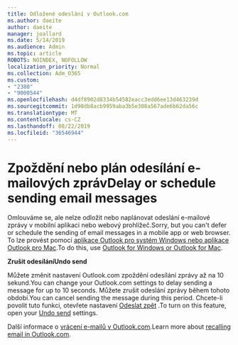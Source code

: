 ```yaml
---
title: Odložené odeslání v Outlook.com
ms.author: daeite
author: daeite
manager: joallard
ms.date: 5/14/2019
ms.audience: Admin
ms.topic: article
ROBOTS: NOINDEX, NOFOLLOW
localization_priority: Normal
ms.collection: Adm_O365
ms.custom:
- "2380"
- "9000544"
ms.openlocfilehash: d4df8902d8334b54582eacc3edd6ee13d463239d
ms.sourcegitcommit: 1d98db8acb9959aba3b5e308a567ade6b62da56c
ms.translationtype: MT
ms.contentlocale: cs-CZ
ms.lasthandoff: 08/22/2019
ms.locfileid: "36546944"
---
```

# <a name="delay-or-schedule-sending-email-messages"></a><span data-ttu-id="b33c5-102">Zpoždění nebo plán odesílání e-mailových zpráv</span><span class="sxs-lookup"><span data-stu-id="b33c5-102">Delay or schedule sending email messages</span></span>

<span data-ttu-id="b33c5-103">Omlouváme se, ale nelze odložit nebo naplánovat odeslání e-mailové zprávy v mobilní aplikaci nebo webový prohlížeč.</span><span class="sxs-lookup"><span data-stu-id="b33c5-103">Sorry, but you can't defer or schedule the sending of email messages in a mobile app or web browser.</span></span> <span data-ttu-id="b33c5-104">To lze provést pomocí [aplikace Outlook pro systém Windows nebo aplikace Outlook pro Mac](https://products.office.com/outlook/email-and-calendar-software-microsoft-outlook).</span><span class="sxs-lookup"><span data-stu-id="b33c5-104">To do this, use [Outlook for Windows or Outlook for Mac](https://products.office.com/outlook/email-and-calendar-software-microsoft-outlook).</span></span>

<span data-ttu-id="b33c5-105">**Zrušit odesílání**</span><span class="sxs-lookup"><span data-stu-id="b33c5-105">**Undo send**</span></span>

<span data-ttu-id="b33c5-106">Můžete změnit nastavení Outlook.com zpoždění odesílání zprávy až na 10 sekund.</span><span class="sxs-lookup"><span data-stu-id="b33c5-106">You can change your Outlook.com settings to delay sending a message for up to 10 seconds.</span></span> <span data-ttu-id="b33c5-107">Můžete zrušit odeslání zprávy během tohoto období.</span><span class="sxs-lookup"><span data-stu-id="b33c5-107">You can cancel sending the message during this period.</span></span> <span data-ttu-id="b33c5-108">Chcete-li povolit tuto funkci, otevřete nastavení [Odeslat zpět](https://outlook.live.com/mail/options/mail/messageContent/undoSend) .</span><span class="sxs-lookup"><span data-stu-id="b33c5-108">To turn on this feature, open your [Undo send](https://outlook.live.com/mail/options/mail/messageContent/undoSend) settings.</span></span>

<span data-ttu-id="b33c5-109">Další informace o [vrácení e-mailů v Outlook.com](https://support.office.com/article/c069ddde-5282-4085-8f4c-d7b133324f8a?wt.mc_id=Office_Outlook_com_Alchemy).</span><span class="sxs-lookup"><span data-stu-id="b33c5-109">Learn more about [recalling email in Outlook.com](https://support.office.com/article/c069ddde-5282-4085-8f4c-d7b133324f8a?wt.mc_id=Office_Outlook_com_Alchemy).</span></span>